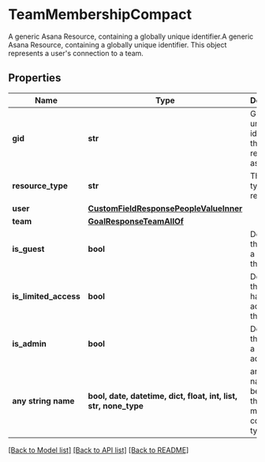 # TeamMembershipCompact

A generic Asana Resource, containing a globally unique identifier.A generic Asana Resource, containing a globally unique identifier. This object represents a user's connection to a team.

## Properties
Name | Type | Description | Notes
------------ | ------------- | ------------- | -------------
**gid** | **str** | Globally unique identifier of the resource, as a string. | [optional] [readonly] 
**resource_type** | **str** | The base type of this resource. | [optional] [readonly] 
**user** | [**CustomFieldResponsePeopleValueInner**](CustomFieldResponsePeopleValueInner.md) |  | [optional] 
**team** | [**GoalResponseTeamAllOf**](GoalResponseTeamAllOf.md) |  | [optional] 
**is_guest** | **bool** | Describes if the user is a guest in the team. | [optional] 
**is_limited_access** | **bool** | Describes if the user has limited access to the team. | [optional] 
**is_admin** | **bool** | Describes if the user is a team admin. | [optional] 
**any string name** | **bool, date, datetime, dict, float, int, list, str, none_type** | any string name can be used but the value must be the correct type | [optional]

[[Back to Model list]](../README.md#documentation-for-models) [[Back to API list]](../README.md#documentation-for-api-endpoints) [[Back to README]](../README.md)


